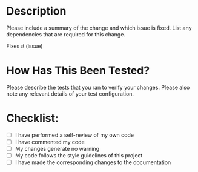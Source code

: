 # Description

Please include a summary of the change and which issue is fixed. List any dependencies that are required for this change.

Fixes # (issue)

# How Has This Been Tested?

Please describe the tests that you ran to verify your changes. Please also note any relevant details of your test configuration.


# Checklist:

- [ ] I have performed a self-review of my own code
- [ ] I have commented my code
- [ ] My changes generate no warning
- [ ] My code follows the style guidelines of this project
- [ ] I have made the corresponding changes to the documentation